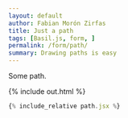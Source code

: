 ```yaml
---
layout: default
author: Fabian Morón Zirfas
title: Just a path
tags: [Basil.js, form, ]
permalink: /form/path/
summary: Drawing paths is easy
---
```


Some path.  
<!-- more -->

{% include out.html %}

```js
{% include_relative path.jsx %}
```


